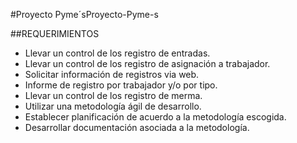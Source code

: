 #Proyecto Pyme´sProyecto-Pyme-s

##REQUERIMIENTOS

- Llevar un control de los registro de entradas.
- Llevar un control de los registro de asignación a trabajador.
- Solicitar información de registros via web.
- Informe de registro por trabajador y/o por tipo.
- Llevar un control de los registro de merma.
- Utilizar una metodología ágil de desarrollo.
- Establecer planificación de acuerdo a la metodología escogida.
- Desarrollar documentación asociada a la metodología.
